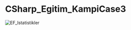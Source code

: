 # CSharp_Egitim_KampiCase3

![EF_Istatistikler](https://github.com/user-attachments/assets/057fc337-939a-418a-b8d4-6142e4a51683)
